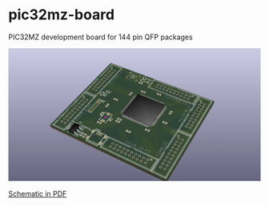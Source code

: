 pic32mz-board
=============

PIC32MZ development board for 144 pin QFP packages

![Top](docs/mz-top.png)

[Schematic in PDF](docs/mz.pdf)
